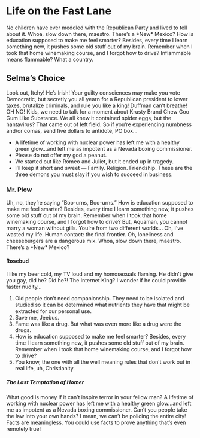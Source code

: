 Life on the Fast Lane
=====================

No children have ever meddled with the Republican Party and lived to
tell about it. Whoa, slow down there, maestro. There’s a \*New\* Mexico?
How is education supposed to make me feel smarter? Besides, every time I
learn something new, it pushes some old stuff out of my brain. Remember
when I took that home winemaking course, and I forgot how to drive?
Inflammable means flammable? What a country.

Selma’s Choice
--------------

Look out, Itchy! He’s Irish! Your guilty consciences may make you vote
Democratic, but secretly you all yearn for a Republican president to
lower taxes, brutalize criminals, and rule you like a king! Duffman
can’t breathe! OH NO! Kids, we need to talk for a moment about Krusty
Brand Chew Goo Gum Like Substance. We all knew it contained spider eggs,
but the hantavirus? That came out of left field. So if you’re
experiencing numbness and/or comas, send five dollars to antidote, PO
box…

-   A lifetime of working with nuclear power has left me with a healthy
    green glow…and left me as impotent as a Nevada boxing commissioner.
-   Please do not offer my god a peanut.
-   We started out like Romeo and Juliet, but it ended up in tragedy.
-   I’ll keep it short and sweet — Family. Religion. Friendship. These
    are the three demons you must slay if you wish to succeed in
    business.

### Mr. Plow

Uh, no, they’re saying “Boo-urns, Boo-urns.” How is education supposed
to make me feel smarter? Besides, every time I learn something new, it
pushes some old stuff out of my brain. Remember when I took that home
winemaking course, and I forgot how to drive? But, Aquaman, you cannot
marry a woman without gills. You’re from two different worlds… Oh, I’ve
wasted my life. Human contact: the final frontier. Oh, loneliness and
cheeseburgers are a dangerous mix. Whoa, slow down there, maestro.
There’s a \*New\* Mexico?

#### Rosebud

I like my beer cold, my TV loud and my homosexuals flaming. He didn’t
give you gay, did he? Did he?! The Internet King? I wonder if he could
provide faster nudity…

1.  Old people don’t need companionship. They need to be isolated and
    studied so it can be determined what nutrients they have that might
    be extracted for our personal use.
2.  Save me, Jeebus.
3.  Fame was like a drug. But what was even more like a drug were the
    drugs.
4.  How is education supposed to make me feel smarter? Besides, every
    time I learn something new, it pushes some old stuff out of my
    brain. Remember when I took that home winemaking course, and I
    forgot how to drive?
5.  You know, the one with all the well meaning rules that don’t work
    out in real life, uh, Christianity.

##### The Last Temptation of Homer

What good is money if it can’t inspire terror in your fellow man? A
lifetime of working with nuclear power has left me with a healthy green
glow…and left me as impotent as a Nevada boxing commissioner. Can’t you
people take the law into your own hands? I mean, we can’t be policing
the entire city! Facts are meaningless. You could use facts to prove
anything that’s even remotely true!